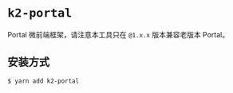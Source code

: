 # `k2-portal`

Portal 微前端框架，请注意本工具只在 `@1.x.x` 版本兼容老版本 Portal。

## 安装方式

```bash
$ yarn add k2-portal
```
